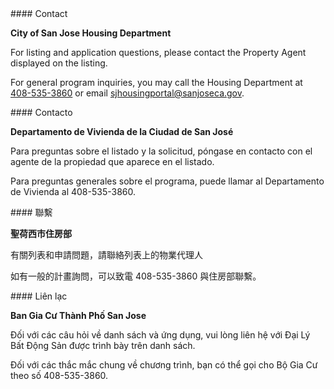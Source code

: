 <RenderIf language="default">
#### Contact

**City of San Jose Housing Department**

For listing and application questions, please contact the Property Agent displayed on the listing.

For general program inquiries, you may call the Housing Department at [408-535-3860](tel:+1-408-535-3860) or email <sjhousingportal@sanjoseca.gov>.

</RenderIf>

<RenderIf language="es">
#### Contacto

**Departamento de Vivienda de la Ciudad de San José**

Para preguntas sobre el listado y la solicitud, póngase en contacto con el agente de la propiedad que aparece en el listado.

Para preguntas generales sobre el programa, puede llamar al Departamento de Vivienda al 408-535-3860.

</RenderIf>

<RenderIf language="zh">
#### 聯繫

**聖荷西市住房部**

有關列表和申請問題，請聯絡列表上的物業代理人

如有一般的計畫詢問，可以致電 408-535-3860 與住房部聯繫。

</RenderIf>

<RenderIf language="vi">
#### Liên lạc

**Ban Gia Cư Thành Phố San Jose**

Đối với các câu hỏi về danh sách và ứng dụng, vui lòng liên hệ với Đại Lý Bất Động Sản được trình bày trên danh sách.

Đối với các thắc mắc chung về chương trình, bạn có thể gọi cho Bộ Gia Cư theo số 408-535-3860.

</RenderIf>
